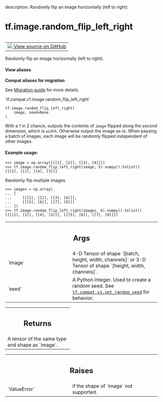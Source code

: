 description: Randomly flip an image horizontally (left to right).

<div itemscope itemtype="http://developers.google.com/ReferenceObject">
<meta itemprop="name" content="tf.image.random_flip_left_right" />
<meta itemprop="path" content="Stable" />
</div>

# tf.image.random_flip_left_right

<!-- Insert buttons and diff -->

<table class="tfo-notebook-buttons tfo-api nocontent" align="left">
<td>
  <a target="_blank" href="https://github.com/tensorflow/tensorflow/blob/r2.4/tensorflow/python/ops/image_ops_impl.py#L372-L411">
    <img src="https://www.tensorflow.org/images/GitHub-Mark-32px.png" />
    View source on GitHub
  </a>
</td>
</table>



Randomly flip an image horizontally (left to right).

<section class="expandable">
  <h4 class="showalways">View aliases</h4>
  <p>
<b>Compat aliases for migration</b>
<p>See
<a href="https://www.tensorflow.org/guide/migrate">Migration guide</a> for
more details.</p>
<p>`tf.compat.v1.image.random_flip_left_right`</p>
</p>
</section>

<pre class="devsite-click-to-copy prettyprint lang-py tfo-signature-link">
<code>tf.image.random_flip_left_right(
    image, seed=None
)
</code></pre>



<!-- Placeholder for "Used in" -->

With a 1 in 2 chance, outputs the contents of `image` flipped along the
second dimension, which is `width`.  Otherwise output the image as-is.
When passing a batch of images, each image will be randomly flipped
independent of other images.

#### Example usage:



```
>>> image = np.array([[[1], [2]], [[3], [4]]])
>>> tf.image.random_flip_left_right(image, 5).numpy().tolist()
[[[2], [1]], [[4], [3]]]
```

Randomly flip multiple images.

```
>>> images = np.array(
... [
...     [[[1], [2]], [[3], [4]]],
...     [[[5], [6]], [[7], [8]]]
... ])
>>> tf.image.random_flip_left_right(images, 6).numpy().tolist()
[[[[2], [1]], [[4], [3]]], [[[5], [6]], [[7], [8]]]]
```

<!-- Tabular view -->
 <table class="responsive fixed orange">
<colgroup><col width="214px"><col></colgroup>
<tr><th colspan="2"><h2 class="add-link">Args</h2></th></tr>

<tr>
<td>
`image`
</td>
<td>
4-D Tensor of shape `[batch, height, width, channels]` or 3-D Tensor
of shape `[height, width, channels]`.
</td>
</tr><tr>
<td>
`seed`
</td>
<td>
A Python integer. Used to create a random seed. See
<a href="../../tf/compat/v1/set_random_seed.md"><code>tf.compat.v1.set_random_seed</code></a> for behavior.
</td>
</tr>
</table>



<!-- Tabular view -->
 <table class="responsive fixed orange">
<colgroup><col width="214px"><col></colgroup>
<tr><th colspan="2"><h2 class="add-link">Returns</h2></th></tr>
<tr class="alt">
<td colspan="2">
A tensor of the same type and shape as `image`.
</td>
</tr>

</table>



<!-- Tabular view -->
 <table class="responsive fixed orange">
<colgroup><col width="214px"><col></colgroup>
<tr><th colspan="2"><h2 class="add-link">Raises</h2></th></tr>

<tr>
<td>
`ValueError`
</td>
<td>
if the shape of `image` not supported.
</td>
</tr>
</table>

